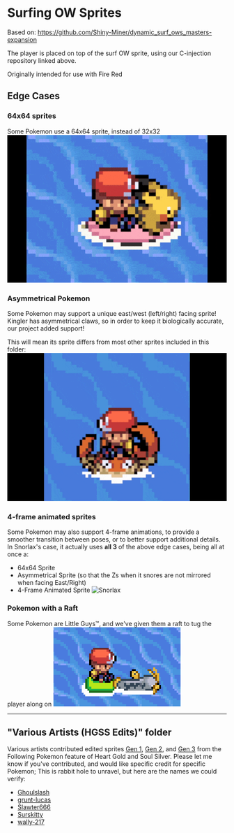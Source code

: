 # Surfing OW Sprites
Based on: https://github.com/Shiny-Miner/dynamic_surf_ows_masters-expansion

The player is placed on top of the surf OW sprite, using our C-injection repository linked above.

Originally intended for use with Fire Red

## Edge Cases

### 64x64 sprites
Some Pokemon use a 64x64 sprite, instead of 32x32
![Surfing Pikachu](_README_pics/surfing_pikachu.gif)

### Asymmetrical Pokemon
Some Pokemon may support a unique east/west (left/right) facing sprite!
Kingler has asymmetrical claws, so in order to keep it biologically accurate, our project added support!

This will mean its sprite differs from most other sprites included in this folder:
![Kingler](_README_pics/kingler.gif)

### 4-frame animated sprites
Some Pokemon may also support 4-frame animations, to provide a smoother transition between poses, or to better support additional details. In Snorlax's case, it actually uses **all 3** of the above edge cases, being all at once a:
- 64x64 Sprite
- Asymmetrical Sprite (so that the Zs when it snores are not mirrored when facing East/Right)
- 4-Frame Animated Sprite
![Snorlax](_README_pics/snorlax.gif)

### Pokemon with a Raft
Some Pokemon are Little Guys™, and we've given them a raft to tug the player along on
![Shiny Barboach with a raft](_README_pics/shiny_barboach_with_raft.png)

---

## "Various Artists (HGSS Edits)" folder
Various artists contributed edited sprites [Gen 1](https://www.spriters-resource.com/ds_dsi/pokemonheartgoldsoulsilver/sheet/26794/), [Gen 2](https://www.spriters-resource.com/fullview/26795/), and [Gen 3](https://www.spriters-resource.com/ds_dsi/pokemonheartgoldsoulsilver/sheet/26795/) from the Following Pokemon feature of Heart Gold and Soul Silver. Please let me know if you've contributed, and would like specific credit for specific Pokemon; This is rabbit hole to unravel, but here are the names we could verify:
- [Ghoulslash](https://github.com/ghoulslash/dynamic_surf_ows)
- [grunt-lucas](https://github.com/grunt-lucas/pokeemerald-expansion/tree/surfable/graphics/object_events/pics/pokemon/surfable)
- [Slawter666](https://github.com/Slawter666/pokeemerald/blob/surfable/graphics/event_objects/pics/pokemon/surfable/080_slowbro.png)
- [Surskitty](https://github.com/surskitty/pokeemerald/tree/surfable/graphics/object_events/pics/pokemon/surfable)
- [wally-217](https://github.com/zacwalton/pokeemerald-expansion/tree/master/graphics/object_events/pics/pokemon/surfable)
